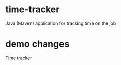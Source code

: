 # time-tracker
Java (Maven) application for tracking time on the job

# demo changes


Time tracker
